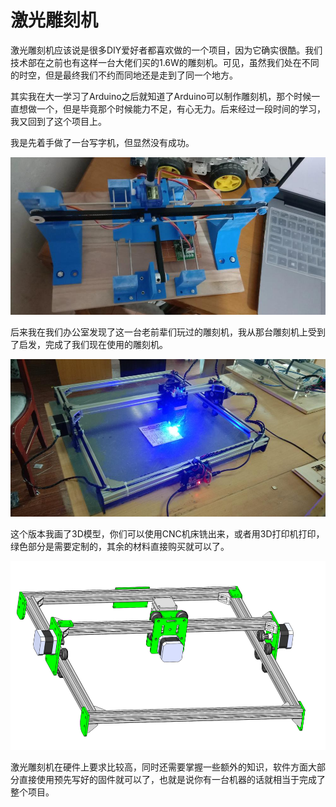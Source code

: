 # 激光雕刻机

激光雕刻机应该说是很多DIY爱好者都喜欢做的一个项目，因为它确实很酷。我们技术部在之前也有这样一台大佬们买的1.6W的雕刻机。可见，虽然我们处在不同的时空，但是最终我们不约而同地还是走到了同一个地方。

其实我在大一学习了Arduino之后就知道了Arduino可以制作雕刻机，那个时候一直想做一个，但是毕竟那个时候能力不足，有心无力。后来经过一段时间的学习，我又回到了这个项目上。

我是先着手做了一台写字机，但显然没有成功。

![Plotter](Images/0-1.jpeg)

后来我在我们办公室发现了这一台老前辈们玩过的雕刻机，我从那台雕刻机上受到了启发，完成了我们现在使用的雕刻机。

![Engraver](Images/0-2.jpg)

这个版本我画了3D模型，你们可以使用CNC机床铣出来，或者用3D打印机打印，绿色部分是需要定制的，其余的材料直接购买就可以了。

![3D viewer](Images/0-3.png)

激光雕刻机在硬件上要求比较高，同时还需要掌握一些额外的知识，软件方面大部分直接使用预先写好的固件就可以了，也就是说你有一台机器的话就相当于完成了整个项目。
